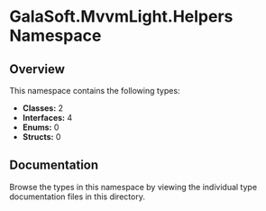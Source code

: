# GalaSoft.MvvmLight.Helpers Namespace

## Overview

This namespace contains the following types:

- **Classes:** 2
- **Interfaces:** 4
- **Enums:** 0
- **Structs:** 0

## Documentation

Browse the types in this namespace by viewing the individual type documentation files in this directory.

